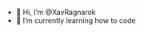 - 👋 Hi, I’m @XavRagnarok
- 🌱 I’m currently learning how to code

<!---
XavRagnarok/XavRagnarok is a ✨ special ✨ repository because its `README.md` (this file) appears on your GitHub profile.
You can click the Preview link to take a look at your changes.
--->
